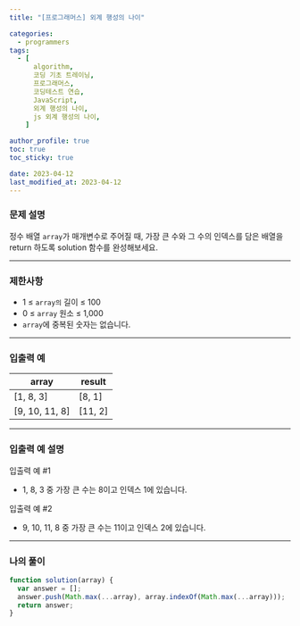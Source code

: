 ```yaml
---
title: "[프로그래머스] 외계 행성의 나이"

categories:
  - programmers
tags:
  - [
      algorithm,
      코딩 기초 트레이닝,
      프로그래머스,
      코딩테스트 연습,
      JavaScript,
      외계 행성의 나이,
      js 외계 행성의 나이,
    ]

author_profile: true
toc: true
toc_sticky: true

date: 2023-04-12
last_modified_at: 2023-04-12
---
```


### 문제 설명

정수 배열 `array`가 매개변수로 주어질 때, 가장 큰 수와 그 수의 인덱스를 담은 배열을 return 하도록 solution 함수를 완성해보세요.

---

### 제한사항

- 1 ≤ `array의` 길이 ≤ 100
- 0 ≤ `array` 원소 ≤ 1,000
- `array`에 중복된 숫자는 없습니다.

---

### 입출력 예

| array          | result  |
| -------------- | ------- |
| [1, 8, 3]      | [8, 1]  |
| [9, 10, 11, 8] | [11, 2] |

---

### 입출력 예 설명

입출력 예 #1

- 1, 8, 3 중 가장 큰 수는 8이고 인덱스 1에 있습니다.

입출력 예 #2

- 9, 10, 11, 8 중 가장 큰 수는 11이고 인덱스 2에 있습니다.

---

### 나의 풀이

```jsx
function solution(array) {
  var answer = [];
  answer.push(Math.max(...array), array.indexOf(Math.max(...array)));
  return answer;
}
```
